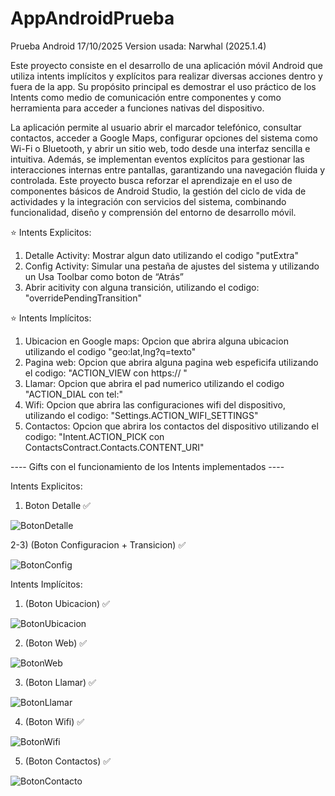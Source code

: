 # AppAndroidPrueba
Prueba Android 17/10/2025
Version usada: Narwhal (2025.1.4)

Este proyecto consiste en el desarrollo de una aplicación móvil Android que utiliza intents implícitos y explícitos para realizar diversas acciones dentro y fuera de la app. Su propósito principal es demostrar el uso práctico de los Intents como medio de comunicación entre componentes y como herramienta para acceder a funciones nativas del dispositivo.

La aplicación permite al usuario abrir el marcador telefónico, consultar contactos, acceder a Google Maps, configurar opciones del sistema como Wi-Fi o Bluetooth, y abrir un sitio web, todo desde una interfaz sencilla e intuitiva. Además, se implementan eventos explícitos para gestionar las interacciones internas entre pantallas, garantizando una navegación fluida y controlada. Este proyecto busca reforzar el aprendizaje en el uso de componentes básicos de Android Studio, la gestión del ciclo de vida de actividades y la integración con servicios del sistema, combinando funcionalidad, diseño y comprensión del entorno de desarrollo móvil.


⭐ Intents Explicitos: 
1) Detalle Activity: Mostrar algun dato utilizando el codigo "putExtra"
2) Config Activity: Simular una pestaña de ajustes del sistema y utilizando un Usa Toolbar como boton de “Atrás”
3) Abrir acitivity con alguna  transición, utilizando el codigo: "overridePendingTransition"

⭐ Intents Implícitos:
1) Ubicacion en Google maps: Opcion que abrira alguna ubicacion utilizando el codigo "geo:lat,lng?q=texto"
2) Pagina web: Opcion que abrira alguna pagina web espeficifa utilizando el codigo: "ACTION_VIEW con https:// "
3) Llamar: Opcion que abrira el pad numerico utilizando el codigo "ACTION_DIAL con tel:"
4) Wifi: Opcion que abrira las configuraciones wifi del dispositivo, utilizando el codigo: "Settings.ACTION_WIFI_SETTINGS"
5) Contactos: Opcion que abrira los contactos del dispositivo utilizando el codigo: "Intent.ACTION_PICK con ContactsContract.Contacts.CONTENT_URI"





---- Gifts con el funcionamiento de los Intents implementados ----

Intents Explicitos:
1) Boton Detalle ✅
   
![BotonDetalle](https://github.com/user-attachments/assets/10741762-53e1-45c2-81fa-9b86e2fe69b9)

2-3) (Boton Configuracion + Transicion) ✅

![BotonConfig](https://github.com/user-attachments/assets/85835cf7-9fc0-4269-8219-a1ef8c02f833)
   
Intents Implícitos:
1) (Boton Ubicacion) ✅

![BotonUbicacion](https://github.com/user-attachments/assets/5bb33be5-57a6-4a62-802e-d69a5d4fcf81)

2) (Boton Web) ✅
   
![BotonWeb](https://github.com/user-attachments/assets/c89c4cc2-1890-4d7d-b39b-90af8be9ad41)

3) (Boton Llamar) ✅

![BotonLlamar](https://github.com/user-attachments/assets/7158b03e-4c55-4a0c-92c2-ce59ce7d517f)

4) (Boton Wifi) ✅
   
![BotonWifi](https://github.com/user-attachments/assets/325df563-4319-4a9f-8030-a61ef0621020)

5) (Boton Contactos) ✅

![BotonContacto](https://github.com/user-attachments/assets/dc2f1fe8-0cad-43be-a950-3768a4c133dd)






